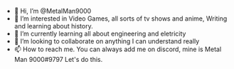 - 👋 Hi, I’m @MetalMan9000
- 👀 I’m interested in Video Games, all sorts of tv shows and anime, Writing and learning about history.
- 🌱 I’m currently learning all about engineering and eletricity 
- 💞️ I’m looking to collaborate on anything I can understand really
- 📫 How to reach me. You can always add me on discord, mine is Metal Man 9000#9797
Let's do this.
<!---
MetalMan9000/MetalMan9000 is a ✨ special ✨ repository because its `README.md` (this file) appears on your GitHub profile.
You can click the Preview link to take a look at your changes.
--->
